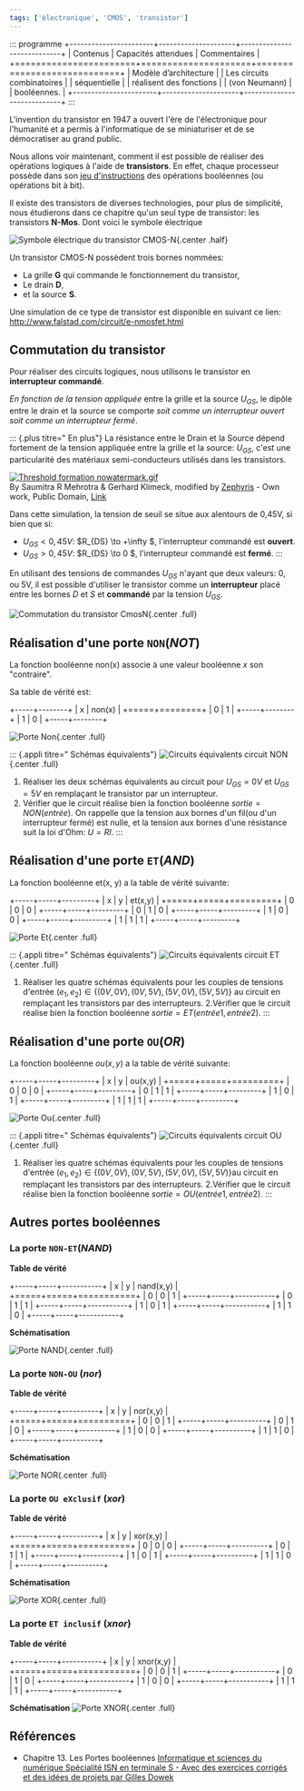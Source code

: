 ```yaml
---
tags: ['électronique', 'CMOS', 'transistor']
---
```


::: programme
+-----------------------+---------------------+----------------------------+
|       Contenus        | Capacités attendues |        Commentaires        |
+=======================+=====================+============================+
| Modèle d’architecture |                     | Les circuits combinatoires |
| séquentielle          |                     | réalisent des fonctions    |
| (von Neumann)         |                     | booléennes.                |
+-----------------------+---------------------+----------------------------+
:::

L'invention du transistor en 1947 a ouvert l'ère de l'électronique pour l'humanité et a permis à
l'informatique de se miniaturiser et de se démocratiser au grand public.

Nous allons voir maintenant, comment il est possible de réaliser des opérations logiques à l'aide
de **transistors**. En effet, chaque processeur possède dans son [jeu
d'instructions](https://fr.wikipedia.org/wiki/Assembleur#Instructions_machine) des opérations
booléennes (ou opérations bit à bit).

Il existe des transistors de diverses technologies, pour plus de simplicité, nous étudierons dans
ce chapitre qu'un seul type de transistor: les transistors **N-Mos**. Dont voici le symbole
électrique

![Symbole électrique du transistor CMOS-N](/images/CMOS-N-Transistor.svg){.center .half}

Un transistor CMOS-N possèdent trois bornes nommées:

- La grille **G** qui commande le fonctionnement du transistor,
- Le drain **D**,
- et la source **S**.

Une simulation de ce type de transistor est disponible en suivant ce lien:
http://www.falstad.com/circuit/e-nmosfet.html

## Commutation du transistor

Pour réaliser des circuits logiques, nous utilisons le transistor en **interrupteur commandé**.

*En fonction de la tension appliquée* entre la grille et la source $U_{GS}$, le dipôle entre le
drain et la source se comporte *soit comme un interrupteur ouvert soit comme un interrupteur
fermé*.

::: {.plus titre=" En plus"}
La résistance entre le Drain et la Source dépend fortement de la tension appliquée entre la grille et la source: $U_{GS}$, c'est une particularité des matériaux semi-conducteurs utilisés dans les transistors.
<p><a href="https://commons.wikimedia.org/wiki/File:Threshold_formation_nowatermark.gif#/media/File:Threshold_formation_nowatermark.gif"><img class="center" src="https://upload.wikimedia.org/wikipedia/commons/4/43/Threshold_formation_nowatermark.gif" alt="Threshold formation nowatermark.gif"></a><br>By Saumitra R Mehrotra &amp; Gerhard Klimeck, modified by <a href="//commons.wikimedia.org/wiki/User:Zephyris" title="User:Zephyris">Zephyris</a> - <span class="int-own-work" lang="en">Own work</span>, Public Domain, <a href="https://commons.wikimedia.org/w/index.php?curid=11299479">Link</a></p>
Dans cette simulation, la tension de seuil se situe aux alentours de 0,45V, si bien que si:

- $U_{GS} < 0,45 V$: $R_{DS} \to +\infty $, l'interrupteur commandé est **ouvert**.
- $U_{GS} > 0,45 V$: $R_{DS} \to 0 $, l'interrupteur commandé est **fermé**.
:::

En utilisant des tensions de commandes $U_{GS}$ n'ayant que deux valeurs: 0, ou 5V, il est possible
d'utiliser le transistor comme un **interrupteur** placé entre les bornes $D$ et $S$ et
**commandé** par la tension $U_{GS}$.

![Commutation du transistor CmosN](./images/CMOS-N-Commutation.svg){.center .full}

## Réalisation d'une porte `NON`(*NOT*)

La fonction booléenne non(x) associe à une valeur booléenne $x$ son "contraire".

Sa table de vérité est:

+-----+--------+
|  x  | non(x) |
+=====+========+
| 0   | 1      |
+-----+--------+
| 1   | 0      |
+-----+--------+

![Porte Non](./images/CMOS-N-PorteNot.svg){.center .full}

::: {.appli titre=" Schémas équivalents"}
![Circuits équivalents circuit NON](./images/DOCACOLLER1.png){.center .full}
1. Réaliser les deux schémas équivalents au circuit pour $U_{GS} = 0V$ et $U_{GS} = 5V$ en
remplaçant le transistor par un interrupteur.
2. Vérifier que le circuit réalise bien la fonction booléenne $sortie=NON(entrée)$. On rappelle
que la tension aux bornes d'un fil(ou d'un interrupteur fermé) est nulle, et la tension aux 
bornes d'une résistance suit la loi d'Ohm: $U=RI$.
:::

## Réalisation d'une porte `ET`(*AND*)

La fonction booléenne et(x, y) a la table de vérité suivante:

+-----+-----+---------+
|  x  |  y  | et(x,y) |
+=====+=====+=========+
| 0   | 0   | 0       |
+-----+-----+---------+
| 0   | 1   | 0       |
+-----+-----+---------+
| 1   | 0   | 0       |
+-----+-----+---------+
| 1   | 1   | 1       |
+-----+-----+---------+

![Porte Et](./images/CMOS-N-PorteAnd.svg){.center .full}

::: {.appli titre=" Schémas équivalents"}
![Circuits équivalents circuit ET](./images/DOCACOLLER2.png){.center .full}
1. Réaliser les quatre schémas équivalents pour les couples de tensions d'entrée
$(e_1, e_2) \in \left\lbrace (0V, 0V), (0V, 5V), (5V, 0V), (5V, 5V)\right\rbrace$ au circuit en
remplaçant les transistors par des interrupteurs.
2.Vérifier que le circuit réalise bien la fonction booléenne $sortie=ET(entrée 1, entrée 2)$.
:::

## Réalisation d'une porte `OU`(*OR*)

La fonction booléenne $ou(x, y)$ a la table de vérité suivante:

+-----+-----+---------+
| x   | y   | ou(x,y) |
+=====+=====+=========+
| 0   | 0   | 0       |
+-----+-----+---------+
| 0   | 1   | 1       |
+-----+-----+---------+
| 1   | 0   | 1       |
+-----+-----+---------+
| 1   | 1   | 1       |
+-----+-----+---------+

![Porte Ou](./images/CMOS-N-PorteOr.svg){.center .full}

::: {.appli titre=" Schémas équivalents"}
![Circuits équivalents circuit OU](./images/DOCACOLLER3.png){.center .full}
1. Réaliser les quatre schémas équivalents pour les couples de tensions d'entrée $(e_1, e_2) \in \left\lbrace (0V, 0V), (0V, 5V), (5V, 0V), (5V, 5V)\right\rbrace$au circuit en remplaçant les transistors par des interrupteurs.
2.Vérifier que le circuit réalise bien la fonction booléenne $sortie=OU(entrée 1, entrée 2)$.
:::

## Autres portes booléennes

### La porte `NON-ET`(*NAND*)

<div class="row">
<div class="col">

**Table de vérité**

+-----+-----+-----------+
|  x  |  y  | nand(x,y) |
+=====+=====+===========+
| 0   | 0   | 1         |
+-----+-----+-----------+
| 0   | 1   | 1         |
+-----+-----+-----------+
| 1   | 0   | 1         |
+-----+-----+-----------+
| 1   | 1   | 0         |
+-----+-----+-----------+

</div>
<div class="col">

**Schématisation**

![Porte NAND](./images/Symboles-Logiques-NAND.svg){.center .full}

</div>
</div>

### La porte `NON-OU` (_nor_)

<div class="row">
<div class="col">

**Table de vérité**

+-----+-----+----------+
|  x  |  y  | nor(x,y) |
+=====+=====+==========+
| 0   | 0   | 1        |
+-----+-----+----------+
| 0   | 1   | 0        |
+-----+-----+----------+
| 1   | 0   | 0        |
+-----+-----+----------+
| 1   | 1   | 0        |
+-----+-----+----------+

</div>
<div class="col">

**Schématisation**

![Porte NOR](./images/Symboles-Logiques-NOR.svg){.center .full}
</div>
</div>

### La porte `OU eXclusif` (_xor_)

<div class="row">
<div class="col">

**Table de vérité**

+-----+-----+----------+
|  x  |  y  | xor(x,y) |
+=====+=====+==========+
| 0   | 0   | 0        |
+-----+-----+----------+
| 0   | 1   | 1        |
+-----+-----+----------+
| 1   | 0   | 1        |
+-----+-----+----------+
| 1   | 1   | 0        |
+-----+-----+----------+

</div>
<div class="col">

**Schématisation**

![Porte XOR](./images/Symboles-Logiques-XOR.svg){.center .full}

</div>
</div>

### La porte `ET inclusif` (_xnor_)

<div class="row">
<div class="col">

**Table de vérité**

+-----+-----+-----------+
|  x  |  y  | xnor(x,y) |
+=====+=====+===========+
| 0   | 0   | 1         |
+-----+-----+-----------+
| 0   | 1   | 0         |
+-----+-----+-----------+
| 1   | 0   | 0         |
+-----+-----+-----------+
| 1   | 1   | 1         |
+-----+-----+-----------+

</div>
<div class="col">

**Schématisation**
![Porte XNOR](./images/Symboles-Logiques-XNOR.svg){.center .full}

</div>
</div>

## Références

- Chapitre 13. Les Portes booléennes  [Informatique et sciences du numérique Spécialité ISN en
  terminale S - Avec des exercices corrigés et des idées de projets par Gilles
  Dowek](http://www.editions-eyrolles.com/Livre/9782212135435/)
